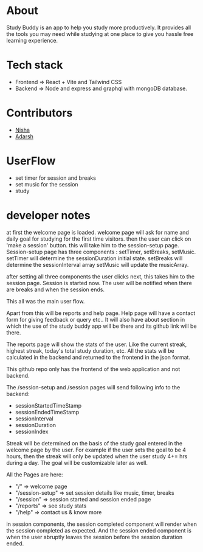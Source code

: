 # About
Study Buddy is an app to help you study more productively. It provides all the tools you may need while studying at one place to give you hassle free learning experience.

# Tech stack 
- Frontend => React + Vite and Tailwind CSS 
- Backend => Node and express and graphql with mongoDB database. 

# Contributors 
- [Nisha](https://github.com/nishaYO)
- [Adarsh](https://github.com/adarshswaminath)

# UserFlow 
- set timer for session and breaks
- set music for the session
- study 


# developer notes
at first the welcome page is loaded.
welcome page will ask for name and daily goal for studying for the first time visitors. 
then the user can click on 'make a session' button.
this will take him to the session-setup page. 
Session-setup page has three components : setTimer, setBreaks, setMusic.
setTimer will determine the sessionDuration initial state.
setBreaks will determine the sessionInterval array
setMusic will update the musicArray.

after setting all three components the user clicks next, this takes him to the session page.
Session is started now. The user will be notified when there are breaks and when the session ends. 

This all was the main user flow. 

Apart from this will be reports and help page. 
Help page will have a contact form for giving feedback or query etc.. It will also have about section in which the use of the study buddy app will be there and its github link will be there. 

The reports page will show the stats of the user. Like the current streak, highest streak, today's total study duration, etc. 
All the stats will be calculated in the backend and returned to the frontend in the json format. 

This github repo only has the frontend of the web application and not backend. 

The /session-setup and /session pages will send following info to the backend:
- sessionStartedTimeStamp
- sessionEndedTimeStamp
- sessionInterval
- sessionDuration
- sessionIndex

Streak will be determined on the basis of the study goal entered in the welcome page by the user. For example if the user sets the goal to be 4 hours, then 
the streak will only be updated when the user study 4+= hrs during a day. The goal will be customizable later as well.

All the Pages are here:
- "/" => welcome page  
- "/session-setup" => set session details like music, timer, breaks
- "/session" => session started and session ended page
- "/reports" => see study stats
- "/help" => contact us & know more

in session components, the session completed component will render when the session completed as expected. And the 
session ended component is when the user abruptly leaves the session before the session duration ended.
